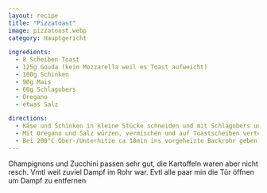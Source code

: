 ```yaml
---
layout: recipe
title: "Pizzatoast"
image: pizzatoast.webp
category: Hauptgericht

ingredients:
  - 8 Scheiben Toast
  - 125g Gouda (kein Mozzarella weil es Toast aufweicht)
  - 100g Schinken
  - 90g Mais
  - 60g Schlagobers
  - Oregano
  - etwas Salz

directions:
  - Käse und Schinken in kleine Stücke schneiden und mit Schlagobers und Mais vermischen
  - Mit Oregano und Salz würzen, vermischen und auf Toastscheiben verteilen
  - Bei 200°C Ober-/Unterhitze ca 10min ins vorgeheizte Backrohr geben
---
```

Champignons und Zucchini passen sehr gut, die Kartoffeln waren aber nicht resch. Vmtl weil zuviel Dampf im Rohr war. Evtl alle paar min die Tür öffnen um Dampf zu entfernen